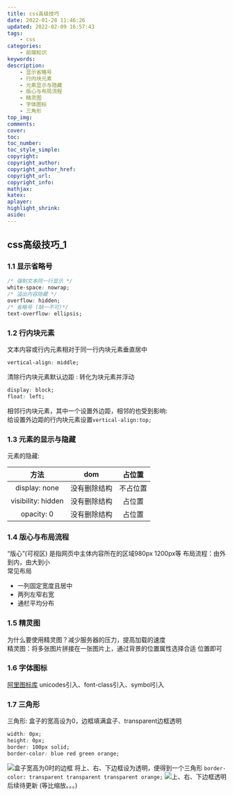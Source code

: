 ```yaml
---
title: css高级技巧
date: 2022-01-28 11:46:26
updated: 2022-02-09 16:57:43
tags:
    - css
categories:
    - 前端知识
keywords:
description:
    - 显示省略号
    - 行内块元素
    - 元素显示与隐藏
    - 版心与布局流程
    - 精灵图
    - 字体图标
    - 三角形
top_img:
comments:
cover:
toc:
toc_number:
toc_style_simple:
copyright:
copyright_author:
copyright_author_href:
copyright_url:
copyright_info:
mathjax:
katex:
aplayer:
highlight_shrink:
aside:
---
```

## css高级技巧_1
### 1.1 显示省略号
```css
/* 强制文本同一行显示 */
white-space: nowrap;
/* 溢出内容隐藏 */
overflow: hidden;
/* 省略号 (缺一不可)*/
text-overflow: ellipsis;
```
### 1.2 行内块元素
文本内容或行内元素相对于同一行内块元素垂直居中
```css
vertical-align: middle;
```
清除行内块元素默认边距 : 转化为块元素并浮动
```css
display: block;
float: left;
```
相邻行内块元素，其中一个设置外边距，相邻的也受到影响:  
给设置外边距的行内块元素设置`vertical-align:top;`

### 1.3 元素的显示与隐藏
元素的隐藏:  

|        方法        |     dom      |  占位置  |
| :----------------: | :----------: | :------: |
|   display: none    | 没有删除结构 | 不占位置 |
| visibility: hidden | 没有删除结构 |  占位置  |
|     opacity: 0     | 没有删除结构 |  占位置  |

### 1.4 版心与布局流程
“版心”(可视区) 是指网页中主体内容所在的区域980px 1200px等
布局流程：由外到内，由大到小  
常见布局
- 一列固定宽度且居中
- 两列左窄右宽
- 通栏平均分布

### 1.5 精灵图
为什么要使用精灵图？减少服务器的压力，提高加载的速度  
精灵图：将多张图片拼接在一张图片上，通过背景的位置属性选择合适
位置即可
### 1.6 字体图标
[阿里图标库](https://www.iconfont.cn/)
unicodes引入、font-class引入、symbol引入  
### 1.7 三角形
三角形: 盒子的宽高设为0，边框填满盒子、transparent边框透明
```css
width: 0px;
height: 0px;
border: 100px solid;
border-color: blue red green orange;
```
![盒子宽高为0时的边框](https://cdn.jsdelivr.net/gh/recreyed/img/post/css-1.png)
将上、右、下边框设为透明，便得到一个三角形
`border-color: transparent transparent transparent orange;`
![上、右、下边框透明](https://cdn.jsdelivr.net/gh/recreyed/img/post/css-2.png)
后续待更新
(等比缩放。。。)